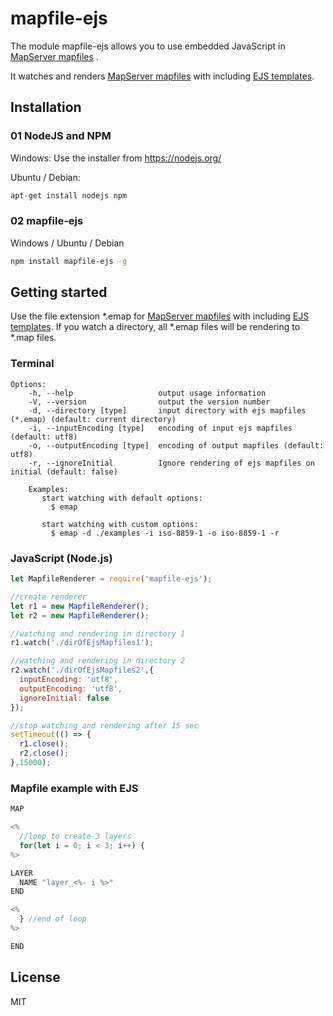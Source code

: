 # mapfile-ejs

The module mapfile-ejs allows you to use embedded JavaScript in [MapServer mapfiles](http://mapserver.org/documentation.html#mapfile "MapServer mapfiles") .

It watches and renders [MapServer mapfiles](http://mapserver.org/documentation.html#mapfile "MapServer mapfiles") with including
[EJS templates](http://www.embeddedjs.com/ "<% Embedded JavaScript %>").

## Installation

### 01 NodeJS and NPM

Windows:
Use the installer from <https://nodejs.org/>

Ubuntu / Debian:
```sh
apt-get install nodejs npm
```

### 02 mapfile-ejs

Windows / Ubuntu / Debian
```sh
npm install mapfile-ejs -g
```
## Getting started

Use the file extension \*.emap for [MapServer mapfiles](http://mapserver.org/documentation.html#mapfile "MapServer mapfiles") with including [EJS templates](http://www.embeddedjs.com/ "<% Embedded JavaScript %>").
If you watch a directory, all \*.emap files will be rendering to \*.map files.

### Terminal
```
Options:
    -h, --help                   output usage information
    -V, --version                output the version number
    -d, --directory [type]       input directory with ejs mapfiles (*.emap) (default: current directory)
    -i, --inputEncoding [type]   encoding of input ejs mapfiles (default: utf8)
    -o, --outputEncoding [type]  encoding of output mapfiles (default: utf8)
    -r, --ignoreInitial          Ignore rendering of ejs mapfiles on initial (default: false)

    Examples:
       start watching with default options:
         $ emap

       start watching with custom options:
         $ emap -d ./examples -i iso-8859-1 -o iso-8859-1 -r
```


### JavaScript (Node.js)
```js
let MapfileRenderer = require('mapfile-ejs');

//create renderer
let r1 = new MapfileRenderer();
let r2 = new MapfileRenderer();

//watching and rendering in directory 1
r1.watch('./dirOfEjsMapfiles1');

//watching and rendering in directory 2
r2.watch('./dirOfEjsMapfiles2',{
  inputEncoding: 'utf8',
  outputEncoding: 'utf8',
  ignoreInitial: false
});

//stop watching and rendering after 15 sec
setTimeout(() => {
  r1.close();
  r2.close();
},15000);
```

### Mapfile example with EJS
```js
MAP

<%
  //loop to create 3 layers
  for(let i = 0; i < 3; i++) {
%>

LAYER
  NAME "layer_<%- i %>"
END

<%
  } //end of loop
%>

END

```

## License

MIT
